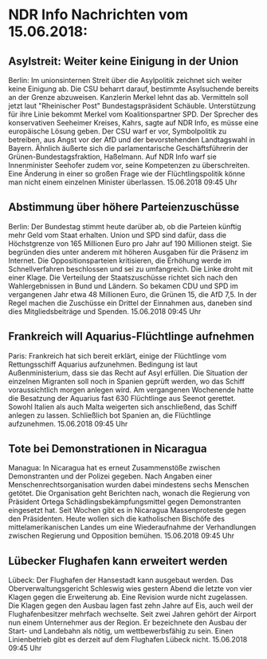 # NDR Info Nachrichten vom 15.06.2018:


## Asylstreit: Weiter keine Einigung in der Union
Berlin: Im unionsinternen Streit über die Asylpolitik zeichnet sich weiter keine Einigung ab. Die CSU beharrt darauf, bestimmte Asylsuchende bereits an der Grenze abzuweisen. Kanzlerin Merkel lehnt das ab. Vermitteln soll jetzt laut "Rheinischer Post" Bundestagspräsident Schäuble. Unterstützung für ihre Linie bekommt Merkel vom Koalitionspartner SPD. Der Sprecher des konservativen Seeheimer Kreises, Kahrs, sagte auf NDR Info, es müsse eine europäische Lösung geben. Der CSU warf er vor, Symbolpolitik zu betreiben, aus Angst vor der AfD und der bevorstehenden Landtagswahl in Bayern. Ähnlich äußerte sich die parlamentarische Geschäftsführerin der Grünen-Bundestagsfraktion, Haßelmann. Auf NDR Info warf sie Innenminister Seehofer zudem vor, seine Kompetenzen zu überschreiten. Eine Änderung in einer so großen Frage wie der Flüchtlingspolitik könne man nicht einem einzelnen Minister überlassen. 15.06.2018 09:45 Uhr 

## Abstimmung über höhere Parteienzuschüsse
Berlin: Der Bundestag stimmt heute darüber ab, ob die Parteien künftig mehr Geld vom Staat erhalten. Union und SPD sind dafür, dass die Höchstgrenze von 165 Millionen Euro pro Jahr auf 190 Millionen steigt. Sie begründen dies unter anderem mit höheren Ausgaben für die Präsenz im Internet. Die Oppositionsparteien kritisieren, die Erhöhung werde im Schnellverfahren beschlossen und sei zu umfangreich. Die Linke droht mit einer Klage. Die Verteilung der Staatszuschüsse richtet sich nach den Wahlergebnissen in Bund und Ländern. So bekamen CDU und SPD im vergangenen Jahr etwa 48 Millionen Euro, die Grünen 15, die AfD 7,5. In der Regel machen die Zuschüsse ein Drittel der Einnahmen aus, daneben sind dies Mitgliedsbeiträge und Spenden. 15.06.2018 09:45 Uhr 

## Frankreich will Aquarius-Flüchtlinge aufnehmen
Paris: Frankreich hat sich bereit erklärt, einige der Flüchtlinge vom Rettungsschiff Aquarius aufzunehmen. Bedingung ist laut Außenministerium, dass sie das Recht auf Asyl erfüllen. Die Situation der einzelnen Migranten soll noch in Spanien geprüft werden, wo das Schiff voraussichtlich morgen anlegen wird. Am vergangenen Wochenende hatte die Besatzung der Aquarius fast 630 Flüchtlinge aus Seenot gerettet. Sowohl Italien als auch Malta weigerten sich anschließend, das Schiff anlegen zu lassen. Schließlich bot Spanien an, die Flüchtlinge aufzunehmen. 15.06.2018 09:45 Uhr 

## Tote bei Demonstrationen in Nicaragua
Managua: In Nicaragua hat es erneut Zusammenstöße zwischen Demonstranten und der Polizei gegeben. Nach Angaben einer Menschenrechtsorganisation wurden dabei mindestens sechs Menschen getötet. Die Organisation geht Berichten nach, wonach die Regierung von Präsident Ortega Schädlingsbekämpfungsmittel gegen Demonstranten eingesetzt hat. Seit Wochen gibt es in Nicaragua Massenproteste gegen den Präsidenten. Heute wollen sich die katholischen Bischöfe des mittelamerikanischen Landes um eine Wiederaufnahme der Verhandlungen zwischen Regierung und Opposition bemühen. 15.06.2018 09:45 Uhr 

## Lübecker Flughafen kann erweitert werden
Lübeck: Der Flughafen der Hansestadt kann ausgebaut werden. Das Oberverwaltungsgericht Schleswig wies gestern Abend die letzte von vier Klagen gegen die Erweiterung ab. Eine Revision wurde nicht zugelassen. Die Klagen gegen den Ausbau lagen fast zehn Jahre auf Eis, auch weil der Flughafenbesitzer mehrfach wechselte. Seit zwei Jahren gehört der Airport nun einem Unternehmer aus der Region. Er bezeichnete den Ausbau der Start- und Landebahn als nötig, um wettbewerbsfähig zu sein. Einen Linienbetrieb gibt es derzeit auf dem Flughafen Lübeck nicht. 15.06.2018 09:45 Uhr 

